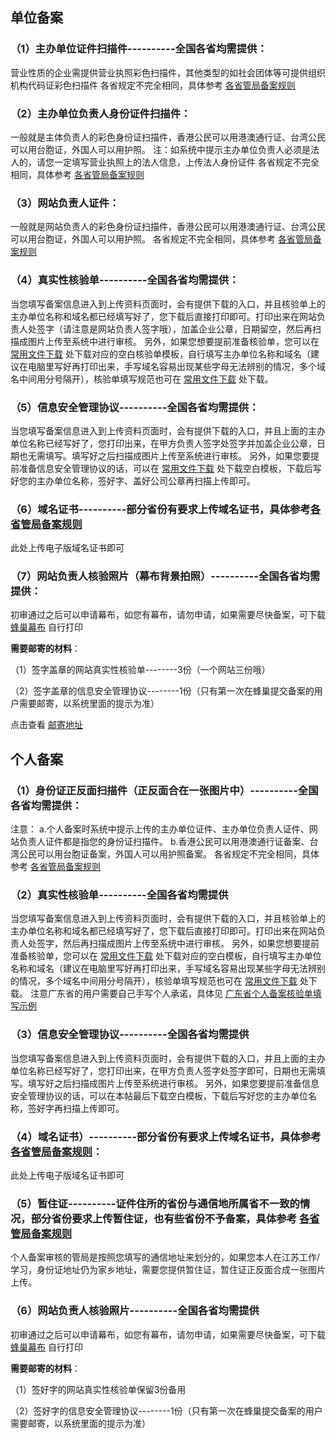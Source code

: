 ## 单位备案

### **（1）主办单位证件扫描件----------全国各省均需提供**：

营业性质的企业需提供营业执照彩色扫描件，其他类型的如社会团体等可提供组织机构代码证彩色扫描件 各省规定不完全相同，具体参考 [各省管局备案规则](../各省管局规则)

### **（2）主办单位负责人身份证件扫描件**：

一般就是主体负责人的彩色身份证扫描件，香港公民可以用港澳通行证、台湾公民可以用台胞证，外国人可以用护照。 注：如系统中提示主办单位负责人必须是法人的，请您一定填写营业执照上的法人信息，上传法人身份证件 各省规定不完全相同，具体参考 [各省管局备案规则](../各省管局规则)

### **（3）网站负责人证件**：

一般就是网站负责人的彩色身份证扫描件，香港公民可以用港澳通行证、台湾公民可以用台胞证，外国人可以用护照。 各省规定不完全相同，具体参考 [各省管局备案规则](../各省管局规则)

### **（4）真实性核验单----------全国各省均需提供**：

当您填写备案信息进入到上传资料页面时，会有提供下载的入口，并且核验单上的主办单位名称和域名都已经填写好了，您下载后直接打印即可。打印出来在网站负责人处签字（请注意是网站负责人签字哦），加盖企业公章，日期留空，然后再扫描成图片上传至系统中进行审核。 另外，如果您想要提前准备核验单，您可以在  [常用文件下载](../常用文件下载.md) 处下载对应的空白核验单模板，自行填写主办单位名称和域名（建议在电脑里写好再打印出来，手写域名容易出现某些字母无法辨别的情况，多个域名中间用分号隔开），核验单填写规范也可在 [常用文件下载](../常用文件下载.md) 处下载。

### **（5）信息安全管理协议----------全国各省均需提供**：

当您填写备案信息进入到上传资料页面时，会有提供下载的入口，并且上面的主办单位名称已经写好了，您打印出来，在甲方负责人签字处签字并加盖企业公章，日期也无需填写。填写好之后扫描成图片上传至系统进行审核。 另外，如果您要提前准备信息安全管理协议的话，可以在 [常用文件下载](../常用文件下载.md) 处下载空白模板，下载后写好您的主办单位名称，签好字、盖好公司公章再扫描上传即可。

### **（6）域名证书----------部分省份有要求上传域名证书，具体参考[各省管局备案规则](../各省管局规则)**

此处上传电子版域名证书即可

### **（7）网站负责人核验照片（幕布背景拍照）----------全国各省均需提供**：

初审通过之后可以申请幕布，如您有幕布，请勿申请，如果需要尽快备案，可下载 [蜂巢幕布](../常用文件下载.md) 自行打印

**需要邮寄的材料**：

（1）签字盖章的网站真实性核验单--------3份（一个网站三份哦）

（2）签字盖章的信息安全管理协议--------1份（只有第一次在蜂巢提交备案的用户需要邮寄，以系统里面的提示为准）

点击查看 [邮寄地址](../备案公告及法规/纸质资料邮寄地址.md)

## 个人备案

### **（1）身份证正反面扫描件（正反面合在一张图片中）----------全国各省均需提供**：

注意：
a.个人备案时系统中提示上传的主办单位证件、主办单位负责人证件、网站负责人证件都是指您的身份证扫描件。
b.香港公民可以用港澳通行证备案、台湾公民可以用台胞证备案，外国人可以用护照备案。
各省规定不完全相同，具体参考 [各省管局备案规则](../各省管局规则)

### **（2）真实性核验单----------全国各省均需提供**

当您填写备案信息进入到上传资料页面时，会有提供下载的入口，并且核验单上的主办单位名称和域名都已经填写好了，您下载后直接打印即可。打印出来在网站负责人处签字，然后再扫描成图片上传至系统中进行审核。 另外，如果您想要提前准备核验单，您可以在 [常用文件下载](../常用文件下载.md) 处下载对应的空白模板，自行填写主办单位名称和域名（建议在电脑里写好再打印出来，手写域名容易出现某些字母无法辨别的情况，多个域名中间用分号隔开），核验单填写规范也可在 [常用文件下载](../常用文件下载.md) 处下载。
注意广东省的用户需要自己手写个人承诺，具体见 [广东省个人备案核验单填写示例](../常用文件下载.md)

### **（3）信息安全管理协议----------全国各省均需提供**

当您填写备案信息进入到上传资料页面时，会有提供下载的入口，并且上面的主办单位名称已经写好了，您打印出来，在甲方负责人签字处签字即可，日期也无需填写。填写好之后扫描成图片上传至系统进行审核。 另外，如果您要提前准备信息安全管理协议的话，可以在本帖最后下载空白模板，下载后写好您的主办单位名称，签好字再扫描上传即可。

### **（4）域名证书）----------部分省份有要求上传域名证书，具体参考 [各省管局备案规则](../各省管局规则)**：

此处上传电子版域名证书即可

### **（5）暂住证----------证件住所的省份与通信地所属省不一致的情况，部分省份要求上传暂住证，也有些省份不予备案，具体参考 [各省管局备案规则](../各省管局规则)**

个人备案审核的管局是按照您填写的通信地址来划分的，如果您本人在江苏工作/学习，身份证地址仍为家乡地址，需要您提供暂住证，暂住证正反面合成一张图片上传。

### **（6）网站负责人核验照片----------全国各省均需提供**

初审通过之后可以申请幕布，如您有幕布，请勿申请，如果需要尽快备案，可下载 [蜂巢幕布](../常用文件下载.md) 自行打印

**需要邮寄的材料**：

（1）签好字的网站真实性核验单保留3份备用

（2）签好字的信息安全管理协议--------1份（只有第一次在蜂巢提交备案的用户需要邮寄，以系统里面的提示为准）
